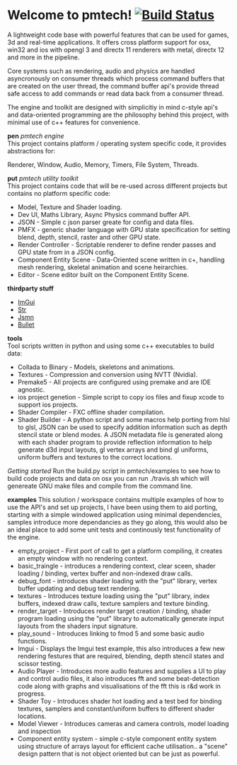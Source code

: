 # Welcome to pmtech! [![Build Status](https://travis-ci.org/polymonster/pmtech.svg?branch=master)](https://travis-ci.org/polymonster/pmtech.svg?branch=master)

A lightweight code base with powerful features that can be used for games, 3d and real-time applications. It offers cross platform support for osx, win32 and ios with opengl 3 and directx 11 renderers with metal, directx 12 and more in the pipeline.

Core systems such as rendering, audio and physics are handled asyncronously on consumer threads which process command buffers that are created on the user thread, the command buffer api's provide thread safe access to add commands or read data back from a consumer thread.

The engine and toolkit are designed with simplicitiy in mind c-style api's and data-oriented programming are the philosophy behind this project, with minimal use of c++ features for convenience.

**pen** *pmtech engine*  
This project contains platform / operating system specific code, it provides abstractions for:

Renderer, Window, Audio, Memory, Timers, File System, Threads.

**put** *pmtech utility toolkit*  
This project contains code that will be re-used across different projects but contains no platform specific code:
- Model, Texture and Shader loading.
- Dev UI, Maths Library, Async Physics command buffer API.
- JSON - Simple c json parser greate for config and data files. 
- PMFX - generic shader language with GPU state specification for setting blend, depth, stencil, raster and other GPU state.
- Render Controller - Scriptable renderer to define render passes and GPU state from in a JSON config.
- Component Entity Scene - Data-Oriented scene written in c+, handling mesh rendering, skeletal animation and scene heirarchies.
- Editor - Scene editor built on the Component Entity Scene.

**thirdparty stuff**  
- [ImGui](https://github.com/ocornut/imgui)
- [Str](https://github.com/ocornut/str)
- [Jsmn](https://github.com/zserge/jsmn)
- [Bullet](https://github.com/bulletphysics/bullet3)

**tools**  
Tool scripts written in python and using some c++ executables to build data:
- Collada to Binary - Models, skeletons and animations.
- Textures - Compression and conversion using NVTT (Nvidia).
- Premake5 - All projects are configured using premake and are IDE agnostic.
- ios project genetion - Simple script to copy ios files and fixup xcode to support ios projects.
- Shader Compiler - FXC offline shader compilation.
- Shader Builder - A python script and some macros help porting from hlsl to glsl, JSON can be used to specify addition information such as depth stencil state or blend modes. A JSON metadata file is generated along with each shader program to provide reflection information to help generate d3d input layouts, gl vertex arrays and bind gl uniforms, uniform buffers and textures to the correct locations.

*Getting started* 
Run the build.py script in pmtech/examples to see how to build code projects and data 
on osx you can run ./travis.sh which will genereate GNU make files and compile from the command line.

**examples** 
This solution / workspace contains multiple examples of how to use the API's and set up projects, I have been using them to aid porting, starting with a simple windowed application using minimal dependencies, samples introduce more dependancies as they go along, this would also be an ideal place to add some unit tests and continously test functionality of the engine.

- empty_project - First port of call to get a platform compiling, it creates an empty window with no rendering context.
- basic_traingle - introduces a rendering context, clear sceen, shader loading / binding, vertex buffer and non-indexed draw calls.
- debug_font - introduces shader loading with the "put" library, vertex buffer updating and debug text rendering.
- textures - Introduces texture loading using the "put" library, index buffers, indexed draw calls, texture samplers and texture binding.
- render_target - Introduces render target creation / binding, shader program loading using the "put" library to automatically generate input layouts from the shaders input signature.
- play_sound - Introduces linking to fmod 5 and some basic audio functions.
- Imgui - Displays the Imgui test example, this also introduces a few new rendering festures that are required, blending, depth stencil states and scissor testing.
- Audio Player - Introduces more audio features and supplies a UI to play and control audio files, it also introduces fft and some beat-detection code along with graphs and visualisations of the fft this is r&d work in progress.
- Shader Toy - Introduces shader hot loading and a test bed for binding textures, samplers and constant/uniform buffers to different shader locations.
- Model Viewer - Introduces cameras and camera controls, model loading and inspection
- Component entity system - simple c-style component entity system using structure of arrays layout for efficient cache utilisation.. a "scene" design pattern that is not object oriented but can be just as powerful.
